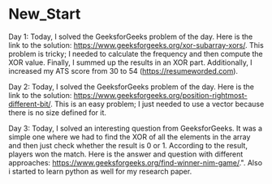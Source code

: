 # New_Start
 
Day 1: Today, I solved the GeeksforGeeks problem of the day. Here is the link to the solution: https://www.geeksforgeeks.org/xor-subarray-xors/. This problem is tricky; I needed to calculate the frequency and then compute the XOR value. Finally, I summed up the results in an XOR part. Additionally, I increased my ATS score from 30 to 54 (https://resumeworded.com).

Day 2: Today, I solved the GeeksforGeeks problem of the day. Here is the link to the solution: https://www.geeksforgeeks.org/position-rightmost-different-bit/. This is an easy problem; I just needed to use a vector because there is no size defined for it.

Day 3: Today, I solved an interesting question from GeeksforGeeks. It was a simple one where we had to find the XOR of all the elements in the array and then just check whether the result is 0 or 1. According to the result, players won the match. Here is the answer and question with different approaches: https://www.geeksforgeeks.org/find-winner-nim-game/.". Also i started to learn python as well for my research paper.
